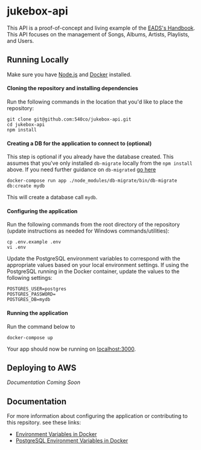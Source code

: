 # jukebox-api

This API is a proof-of-concept and living example of the [EADS's Handbook]().  This API focuses on the management of Songs, Albums, Artists, Playlists, and Users.

## Running Locally
Make sure you have [Node.js](https://nodejs.org) and [Docker](https://docs.docker.com) installed.

#### Cloning the repository and installing dependencies

Run the following commands in the location that you'd like to place the repository:

```
git clone git@github.com:540co/jukebox-api.git
cd jukebox-api
npm install
```

#### Creating a DB for the application to connect to (optional)

This step is optional if you already have the database created.  This assumes that you've only installed `db-migrate` locally from the `npm install` above.  If you need further guidance on `db-migrated` [go here](https://db-migrate.readthedocs.io/en/latest/)

```
docker-compose run app ./node_modules/db-migrate/bin/db-migrate db:create mydb
```

This will create a database call `mydb`.

#### Configuring the application

Run the following commands from the root directory of the repository (update instructions as needed for Windows commands/utilities):

```
cp .env.example .env
vi .env
```

Update the PostgreSQL environment variables to correspond with the appropriate values based on your local environment settings.  If using the PostgreSQL running in the Docker container, update the values to the following settings:

```
POSTGRES_USER=postgres
POSTGRES_PASSWORD=
POSTGRES_DB=mydb
```

#### Running the application
Run the command below to 
```
docker-compose up
```

Your app should now be running on [localhost:3000](http://localhost:3000).

## Deploying to AWS
*Documentation Coming Soon*

## Documentation

For more information about configuring the application or contributing to this repsitory. see these links:
* [Environment Variables in Docker](https://docs.docker.com/compose/env-file/)
* [PostgreSQL Environment Variables in Docker](https://hub.docker.com/_/postgres/)


